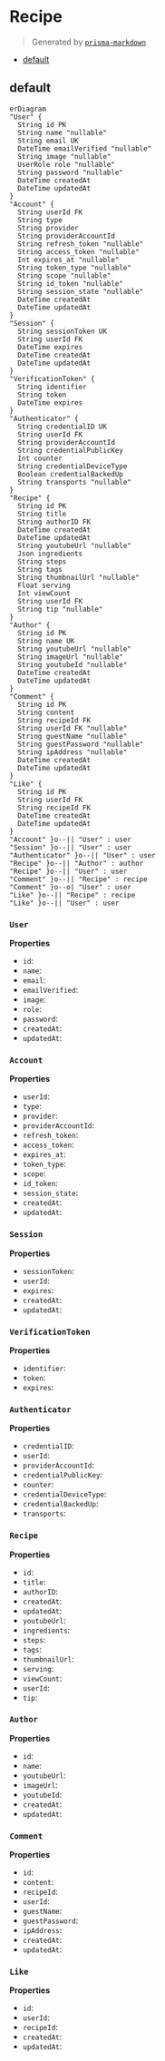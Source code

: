 # Recipe
> Generated by [`prisma-markdown`](https://github.com/samchon/prisma-markdown)

- [default](#default)

## default
```mermaid
erDiagram
"User" {
  String id PK
  String name "nullable"
  String email UK
  DateTime emailVerified "nullable"
  String image "nullable"
  UserRole role "nullable"
  String password "nullable"
  DateTime createdAt
  DateTime updatedAt
}
"Account" {
  String userId FK
  String type
  String provider
  String providerAccountId
  String refresh_token "nullable"
  String access_token "nullable"
  Int expires_at "nullable"
  String token_type "nullable"
  String scope "nullable"
  String id_token "nullable"
  String session_state "nullable"
  DateTime createdAt
  DateTime updatedAt
}
"Session" {
  String sessionToken UK
  String userId FK
  DateTime expires
  DateTime createdAt
  DateTime updatedAt
}
"VerificationToken" {
  String identifier
  String token
  DateTime expires
}
"Authenticator" {
  String credentialID UK
  String userId FK
  String providerAccountId
  String credentialPublicKey
  Int counter
  String credentialDeviceType
  Boolean credentialBackedUp
  String transports "nullable"
}
"Recipe" {
  String id PK
  String title
  String authorID FK
  DateTime createdAt
  DateTime updatedAt
  String youtubeUrl "nullable"
  Json ingredients
  String steps
  String tags
  String thumbnailUrl "nullable"
  Float serving
  Int viewCount
  String userId FK
  String tip "nullable"
}
"Author" {
  String id PK
  String name UK
  String youtubeUrl "nullable"
  String imageUrl "nullable"
  String youtubeId "nullable"
  DateTime createdAt
  DateTime updatedAt
}
"Comment" {
  String id PK
  String content
  String recipeId FK
  String userId FK "nullable"
  String guestName "nullable"
  String guestPassword "nullable"
  String ipAddress "nullable"
  DateTime createdAt
  DateTime updatedAt
}
"Like" {
  String id PK
  String userId FK
  String recipeId FK
  DateTime createdAt
  DateTime updatedAt
}
"Account" }o--|| "User" : user
"Session" }o--|| "User" : user
"Authenticator" }o--|| "User" : user
"Recipe" }o--|| "Author" : author
"Recipe" }o--|| "User" : user
"Comment" }o--|| "Recipe" : recipe
"Comment" }o--o| "User" : user
"Like" }o--|| "Recipe" : recipe
"Like" }o--|| "User" : user
```

### `User`

**Properties**
  - `id`: 
  - `name`: 
  - `email`: 
  - `emailVerified`: 
  - `image`: 
  - `role`: 
  - `password`: 
  - `createdAt`: 
  - `updatedAt`: 

### `Account`

**Properties**
  - `userId`: 
  - `type`: 
  - `provider`: 
  - `providerAccountId`: 
  - `refresh_token`: 
  - `access_token`: 
  - `expires_at`: 
  - `token_type`: 
  - `scope`: 
  - `id_token`: 
  - `session_state`: 
  - `createdAt`: 
  - `updatedAt`: 

### `Session`

**Properties**
  - `sessionToken`: 
  - `userId`: 
  - `expires`: 
  - `createdAt`: 
  - `updatedAt`: 

### `VerificationToken`

**Properties**
  - `identifier`: 
  - `token`: 
  - `expires`: 

### `Authenticator`

**Properties**
  - `credentialID`: 
  - `userId`: 
  - `providerAccountId`: 
  - `credentialPublicKey`: 
  - `counter`: 
  - `credentialDeviceType`: 
  - `credentialBackedUp`: 
  - `transports`: 

### `Recipe`

**Properties**
  - `id`: 
  - `title`: 
  - `authorID`: 
  - `createdAt`: 
  - `updatedAt`: 
  - `youtubeUrl`: 
  - `ingredients`: 
  - `steps`: 
  - `tags`: 
  - `thumbnailUrl`: 
  - `serving`: 
  - `viewCount`: 
  - `userId`: 
  - `tip`: 

### `Author`

**Properties**
  - `id`: 
  - `name`: 
  - `youtubeUrl`: 
  - `imageUrl`: 
  - `youtubeId`: 
  - `createdAt`: 
  - `updatedAt`: 

### `Comment`

**Properties**
  - `id`: 
  - `content`: 
  - `recipeId`: 
  - `userId`: 
  - `guestName`: 
  - `guestPassword`: 
  - `ipAddress`: 
  - `createdAt`: 
  - `updatedAt`: 

### `Like`

**Properties**
  - `id`: 
  - `userId`: 
  - `recipeId`: 
  - `createdAt`: 
  - `updatedAt`: 